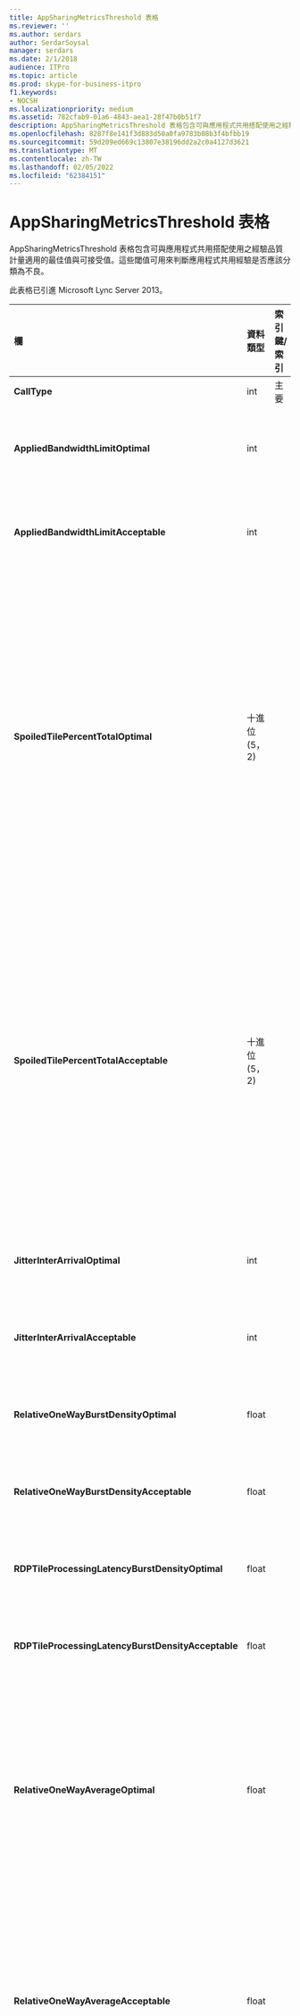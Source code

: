 ```yaml
---
title: AppSharingMetricsThreshold 表格
ms.reviewer: ''
ms.author: serdars
author: SerdarSoysal
manager: serdars
ms.date: 2/1/2018
audience: ITPro
ms.topic: article
ms.prod: skype-for-business-itpro
f1.keywords:
- NOCSH
ms.localizationpriority: medium
ms.assetid: 782cfab9-01a6-4843-aea1-28f47b0b51f7
description: AppSharingMetricsThreshold 表格包含可與應用程式共用搭配使用之經驗品質計量適用的最佳值與可接受值。這些閾值可用來判斷應用程式共用經驗是否應該分類為不良。
ms.openlocfilehash: 8287f8e141f3d883d50a0fa9783b08b3f4bfbb19
ms.sourcegitcommit: 59d209ed669c13807e38196dd2a2c0a4127d3621
ms.translationtype: MT
ms.contentlocale: zh-TW
ms.lasthandoff: 02/05/2022
ms.locfileid: "62384151"
---
```

# <a name="appsharingmetricsthreshold-table"></a>AppSharingMetricsThreshold 表格
 
AppSharingMetricsThreshold 表格包含可與應用程式共用搭配使用之經驗品質計量適用的最佳值與可接受值。這些閾值可用來判斷應用程式共用經驗是否應該分類為不良。
  
此表格已引進 Microsoft Lync Server 2013。
  
|**欄**|**資料類型**|**索引鍵/索引**|**詳細資料**|
|:-----|:-----|:-----|:-----|
|**CallType** <br/> |int  <br/> |主要  <br/> |撥打的通話類型。  <br/> |
|**AppliedBandwidthLimitOptimal** <br/> |int  <br/> ||適用於應用程式共用的最佳頻寬限制。預設值為 1000000。  <br/> |
|**AppliedBandwidthLimitAcceptable** <br/> |int  <br/> ||適用於應用程式共用且可接受的頻寬限制。預設值為 500000。  <br/> |
|**SpoiledTilePercentTotalOptimal** <br/> |十進位 (5，2)   <br/> ||用於分類應用程式共用品質的「spoiled」磚的最佳百分比速率。 此值是來自未送達檢視者之共用者的內容百分比。 當共用者從圖表來源中捨棄並排顯示或 ASMCU 並排顯示個別捨棄來自共用者的並排顯示時，內容可能會被捨棄 (或毀損)。 預設值為 11 個百分比。  <br/> |
|**SpoiledTilePercentTotalAcceptable** <br/> |十進位 (5，2)   <br/> ||適用于分類應用程式共用品質的 "spoiled" 圖塊的可接受百分比率。 此值是來自未送達檢視者之共用者的內容百分比。 當共用者從圖表來源中捨棄並排顯示或 ASMCU 並排顯示個別捨棄來自共用者的並排顯示時，內容可能會被捨棄 (或毀損)。 預設值為 36 個百分比。  <br/> |
|**JitterInterArrivalOptimal** <br/> |int  <br/> ||Microsoft Lync Server 2013 中不會使用此欄。  <br/> |
|**JitterInterArrivalAcceptable** <br/> |int  <br/> ||Microsoft Lync Server 2013 中不會使用此欄。  <br/> |
|**RelativeOneWayBurstDensityOptimal** <br/> |float  <br/> ||Microsoft Lync Server 2013 中不會使用此欄。  <br/> |
|**RelativeOneWayBurstDensityAcceptable** <br/> |float  <br/> ||Microsoft Lync Server 2013 中不會使用此欄。  <br/> |
|**RDPTileProcessingLatencyBurstDensityOptimal** <br/> |float  <br/> ||Microsoft Lync Server 2013 中不會使用此欄。  <br/> |
|**RDPTileProcessingLatencyBurstDensityAcceptable** <br/> |float  <br/> ||Microsoft Lync Server 2013 中不會使用此欄。  <br/> |
|**RelativeOneWayAverageOptimal** <br/> |float  <br/> ||應用程式共用中所含之兩個媒體端點間適用於相對單向延遲的最佳值。此為單一躍點延遲措施。預設值為 1.0 秒。  <br/> 欄已引進 Microsoft Lync Server 2013。  <br/> |
|**RelativeOneWayAverageAcceptable** <br/> |float  <br/> ||應用程式共用中所含之兩個媒體端點間適用於相對單向延遲的最佳值。此為單一躍點延遲措施。預設值為 1.75 秒。  <br/> 欄已引進 Microsoft Lync Server 2013。  <br/> |
|**RDPTileProcessingLatencyAverageOptimal** <br/> |float  <br/> ||在檢視工作階段期間，AS 會議伺服器中平均 RDP 並排顯示處理延遲的最佳值。 延遲是指當伺服器 (共用或 MCU 上的開始幀進行編碼時，取決於案例) 和在檢視器中解碼相同開始幀的時間差。  <br/> 高平均會反映檢視經驗中較長的延遲。負載過重的會議伺服器可能會發生較高的平均延遲。預設值為 200ms。  <br/> 欄已引進 Microsoft Lync Server 2013。  <br/> |
|**RDPTileProcessingLatencyAverageAcceptable** <br/> |float  <br/> ||在檢視工作階段期間，AS 會議伺服器中平均 RDP 並排顯示處理延遲的可接受值。 延遲是指當伺服器 (共用或 MCU 上的開始幀進行編碼時，取決於案例) 和在檢視器中解碼相同開始幀的時間差。  <br/> 高平均會反映檢視經驗中較長的延遲。負載過重的會議伺服器可能會發生較高的平均延遲。預設值為 200ms。  <br/> 欄已引進 Microsoft Lync Server 2013。  <br/> |
   

